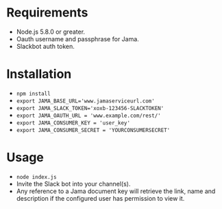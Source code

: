 # Requirements

* Node.js 5.8.0 or greater.
* Oauth username and passphrase for Jama.
* Slackbot auth token.

# Installation

* `npm install`
* `export JAMA_BASE_URL='www.jamaserviceurl.com'`
* `export JAMA_SLACK_TOKEN='xoxb-123456-SLACKTOKEN'`
* `export JAMA_OAUTH_URL = 'www.example.com/rest/'`
* `export JAMA_CONSUMER_KEY = 'user_key'`
* `export JAMA_CONSUMER_SECRET = 'YOURCONSUMERSECRET'`

# Usage

* `node index.js`
* Invite the Slack bot into your channel(s).
* Any reference to a Jama document key will retrieve the link, name and description if the configured user has permission to view it.
